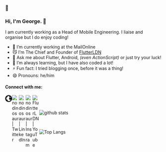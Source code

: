 ### 🌳
### Hi, I'm George. 👋

I am currently working as a Head of Mobile Engineering. I liaise and organise but I do enjoy coding!

- 🔭 I’m currently working at the MailOnline
- 😼 I’m The Chief and Founder of [FlutterLDN](https://www.flutterldn.dev)
- 💬 Ask me about Flutter, Android, _(even ActionScript)_ or just try your luck!
- 🌱 I’m always learning, but I have also coded a lot!
- ⚡ Fun fact: I tried blogging once, before it was a thing!
- 😄 Pronouns: he/him

#### Connect with me:

[<img align="left" alt="georgemedve.com" width="22px" src="https://raw.githubusercontent.com/iconic/open-iconic/master/svg/globe.svg" />][website]
[<img align="left" alt="nodinosaur | Twitter" width="22px" src="https://cdn.jsdelivr.net/npm/simple-icons@v3/icons/twitter.svg" />][twitter]
[<img align="left" alt="nodinosaur | LinkedIn" width="22px" src="https://cdn.jsdelivr.net/npm/simple-icons@v3/icons/linkedin.svg" />][linkedin]
[<img align="left" alt="nodinosaur | Instagram" width="22px" src="https://cdn.jsdelivr.net/npm/simple-icons@v3/icons/instagram.svg" />][instagram]
[<img align="left" alt="FlutterLDN | YouTube" width="22px" src="https://cdn.jsdelivr.net/npm/simple-icons@v3/icons/youtube.svg" />][youtube]

<br />
<br />


![github stats](https://github-readme-stats.vercel.app/api?username=nodinosaur&count_private=true&show_icons=true&hide_border=false&theme=vue)

<br />

![Top Langs](https://github-readme-stats.vercel.app/api/top-langs/?username=nodinosaur&theme=vue)


[website]: http://www.georgemedve.com/
[twitter]: https://twitter.com/nodinosaur
[youtube]: https://www.youtube.com/channel/UC_a-vGdkAIRMKT1zzZ4I2ag
[instagram]: https://instagram.com/nodinosaur
[linkedin]: https://www.linkedin.com/in/georgemedve/


<!--
**nodinosaur/nodinosaur** is a ✨ _special_ ✨ repository because its `README.md` (this file) appears on your GitHub profile.

Here are some ideas to get you started:

- 🔭 I’m currently working on ...
- 🌱 I’m currently learning ...
- 👯 I’m looking to collaborate on ...
- 🤔 I’m looking for help with ...
- 💬 Ask me about ...
- 📫 How to reach me: ...
- 😄 Pronouns: ...
- ⚡ Fun fact: ...
-->
